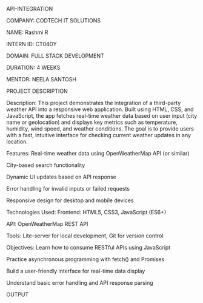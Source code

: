 API-INTEGRATION

COMPANY: CODTECH IT SOLUTIONS

NAME: Rashmi R

INTERN ID: CT04DY

DOMAIN: FULL STACK DEVELOPMENT

DURATION: 4 WEEKS

MENTOR: NEELA SANTOSH

PROJECT DESCRIPTION

Description:
This project demonstrates the integration of a third-party weather API into a responsive web application. Built using HTML, CSS, and JavaScript, the app fetches real-time weather data based on user input (city name or geolocation) and displays key metrics such as temperature, humidity, wind speed, and weather conditions. The goal is to provide users with a fast, intuitive interface for checking current weather updates in any location.

 Features:
Real-time weather data using OpenWeatherMap API (or similar)

City-based search functionality

Dynamic UI updates based on API response

Error handling for invalid inputs or failed requests

Responsive design for desktop and mobile devices

 Technologies Used:
Frontend: HTML5, CSS3, JavaScript (ES6+)

API: OpenWeatherMap REST API

Tools: Lite-server for local development, Git for version control

Objectives:
Learn how to consume RESTful APIs using JavaScript

Practice asynchronous programming with fetch() and Promises

Build a user-friendly interface for real-time data display

Understand basic error handling and API response parsing

OUTPUT
